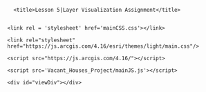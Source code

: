 <!DOCTYPE html>
<html>
  <head>
    <meta charset="utf-8" />
    <meta
      name="viewport"
      content="initial-scale=1,maximum-scale=1,user-scalable=no"/>
  
	  <title>Lesson 5|Layer Visualization Assignment</title>
    

	<link rel = 'stylesheet' href='mainCSS.css'></link>
	
    <link rel="stylesheet" href="https://js.arcgis.com/4.16/esri/themes/light/main.css"/>

    <script src="https://js.arcgis.com/4.16/"></script>
	
	<script src='Vacant_Houses_Project/mainJS.js'></script>
    
	
  </head>
  <body>
	
    <div id="viewDiv"></div>
  </body>
</html>
